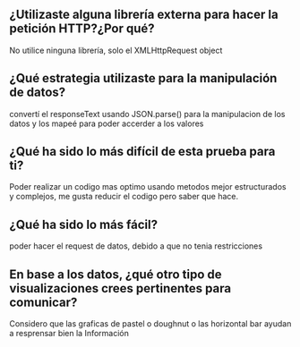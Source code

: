 ## ¿Utilizaste alguna librería externa para hacer la petición HTTP?¿Por qué?

No utilice ninguna librería, solo el XMLHttpRequest object

## ¿Qué estrategia utilizaste para la manipulación de datos?

convertí el responseText usando JSON.parse() para la manipulacion de los datos y los mapeé para poder accerder a los valores

## ¿Qué ha sido lo más difícil de esta prueba para ti?

Poder realizar un codigo mas optimo usando metodos mejor estructurados y complejos, me gusta reducir el codigo pero saber que hace.

## ¿Qué ha sido lo más fácil?

poder hacer el request de datos, debido a que no tenia restricciones

## En base a los datos, ¿qué otro tipo de visualizaciones crees pertinentes para comunicar?

Considero que las graficas de pastel o doughnut o las horizontal bar ayudan a resprensar bien la Información
